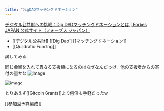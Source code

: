 ```yaml
---
title: "DigDAOマッチングドネーション"
---
```


[デジタル公共財への挑戦：Dig DAOマッチングドネーションとは | Forbes JAPAN 公式サイト（フォーブス ジャパン）](https://forbesjapan.com/articles/detail/72481?utm_source=Twitter_FJ&utm_medium=social&utm_campaign=A_twitter)
- [[デジタル公共財]] [[Dig Dao]] [[マッチングドネーション]]
- [[Quadratic Funding]]



試してみる

同じ金額を入れて異なる支援額になるのはなぜなんだっけ、他の支援者からの寄付の量かな
![image](https://gyazo.com/542c3eed5637c31bb6af4f7892f20ca8/thumb/1000)

![image](https://gyazo.com/58cfbd35faddc3c5f76e536828af6d6f/thumb/1000)

とりあえず[[Gitcoin Grants]]より何倍も手軽だったw

[[参加型予算編成]]
